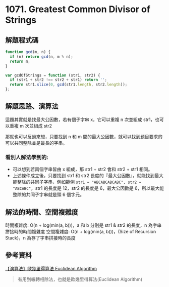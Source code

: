 # 1071. Greatest Common Divisor of Strings

## 解題程式碼

```javascript
function gcd(m, n) {
  if (n) return gcd(n, m % n);
  return m;
}

var gcdOfStrings = function (str1, str2) {
  if (str1 + str2 !== str2 + str1) return '';
  return str1.slice(0, gcd(str1.length, str2.length));
};
```

## 解題思路、演算法

這題其實就是找最大公因數，若有個子字串 x，它可以重複 n 次並組成 str1，也可以重複 m 次並組成 str2

那就也可以反過來想，只要找到 n 和 m 間的最大公因數，就可以找到題目要求的可以共同整除並是最長的字串。

### 看別人解法學到的:

- 可以想到若兩個字串皆由 x 組成，那 str1 + str2 會和 str2 + str1 相同。
- 上述條件成立後，只要找到 str1 和 str2 長度的『最大公因數』，就能找到最大能整除的共同子字串，例如範例 `str1 = "ABCABCABCABC", str2 = "ABCABC"`，str1 的長度是 12，str2 的長度是 6，最大公因數是 6，所以最大能整除的共同子字串就是頭 6 個字元。

## 解法的時間、空間複雜度

時間複雜度: O(n + log(min(a, b)))，a 和 b 分別是 str1 & str2 的長度，n 為字串拼接時的時間複雜度
空間複雜度: O(n + log(min(a, b)))，(Size of Recursion Stack)，n 為存了字串拼接時的長度

## 參考資料

[【演算法】歐幾里得算法 Euclidean Algorithm](https://jason-chen-1992.weebly.com/home/-euclidean-algorithm)
> 有用到輾轉相除法，也就是歐幾里得算法(Euclidean Algorithm)
